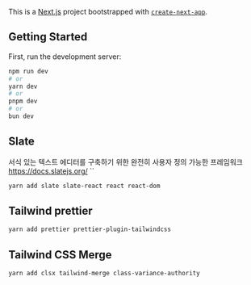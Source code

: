 This is a [Next.js](https://nextjs.org/) project bootstrapped with [`create-next-app`](https://github.com/vercel/next.js/tree/canary/packages/create-next-app).

## Getting Started

First, run the development server:

```bash
npm run dev
# or
yarn dev
# or
pnpm dev
# or
bun dev
```

## Slate
서식 있는 텍스트 에디터를 구축하기 위한 완전히 사용자 정의 가능한 프레임워크
https://docs.slatejs.org/
``
```bash
yarn add slate slate-react react react-dom
```

## Tailwind prettier
```bash
yarn add prettier prettier-plugin-tailwindcss
```

## Tailwind CSS Merge
```bash
yarn add clsx tailwind-merge class-variance-authority
```
